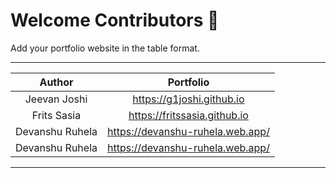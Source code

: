 # Welcome Contributors 🙏
Add your portfolio website in the table format.

***

| Author | Portfolio |
| :---: | :---: |
| Jeevan Joshi | https://g1joshi.github.io |
| Frits Sasia | https://fritssasia.github.io |
| Devanshu Ruhela| https://devanshu-ruhela.web.app/ |
| Devanshu Ruhela| https://devanshu-ruhela.web.app/ |
***
